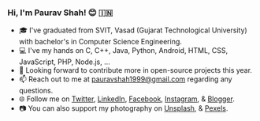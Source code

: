 ### Hi, I'm Paurav Shah! 😊 🇮🇳

- 🎓 I've graduated from SVIT, Vasad (Gujarat Technological University) with bachelor's in Computer Science Engineering.
- 💻 I've my hands on C, C++, Java, Python, Android, HTML, CSS, JavaScript, PHP, Node.js, ...
- 🔭 Looking forward to contribute more in open-source projects this year.
- 📫 Reach out to me at pauravshah1999@gmail.com regarding any questions.
- 🌐 Follow me on [Twitter](https://www.twitter.com/PauravNShah), [LinkedIn](https://www.linkedin.com/in/paurav11), [Facebook](https://www.facebook.com/paurav.shah.11), [Instagram](https://www.instagram.com/paurav_11/), & [Blogger](https://www.paurav-shah.blogspot.com).
- 📷 You can also support my photography on [Unsplash](https://www.unsplash.com/@pauravshah), & [Pexels](https://www.pexels.com/@paurav-shah-11921304).

<!--
**paurav11/paurav11** is a ✨ _special_ ✨ repository because its `README.md` (this file) appears on your GitHub profile.

Here are some ideas to get you started:

- 🔭 I’m currently working on ...
- 🌱 I’m currently learning ...
- 👯 I’m looking to collaborate on ...
- 🤔 I’m looking for help with ...
- 💬 Ask me about ...
- 📫 How to reach me: ...
- 😄 Pronouns: ...
- ⚡ Fun fact: ...
-->
